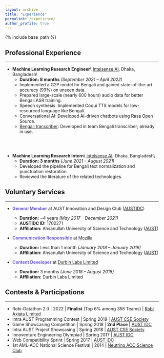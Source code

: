 ```yaml
---
layout: archive
title: "Experience"
permalink: /experience/
author_profile: true
---
```


{% include base_path %}

## Professional Experience

---

* **Machine Learning Research Engineer**\\
[Intelsense AI](https://intelsense.ai/ "https://intelsense.ai/"), Dhaka, Bangladesh\\
    * **Duration: 8 months** _(September 2021 – April 2022)_
    * Implemented a G2P model for Bengali and gained state-of-the-art accuracy (99%) on unseen data.
    * Prepared large-scale (nearly 600 hours) audio data for better Bengali ASR training.
    * Speech synthesis: Implemented Coqui TTS models for low-resourced language like Bengali.
    * Conversational AI: Developed AI-driven chatbots using Rasa Open Source.
    * [Bengali transcriber](https://sensevoice.intelsense.ai/ "https://sensevoice.intelsense.ai/"): Developed in team Bengali transcriber; already in use.
<br/>
<br/>

* **Machine Learning Research Intern**\\
[Intelsense AI](https://intelsense.ai/ "https://intelsense.ai/"), Dhaka, Bangladesh\\
    * **Duration: 3 months** _(June 2021 – August 2021)_
    * Developed the pipeline for Bengali text normalization and punctuation restoration.
    * Reviewed the literature of the related technologies.



## Voluntary Services

---

* **<span style="color:SlateBlue">General Member</span>** at AUST Innovation and Design Club ([AUSTIDC](https://aust-idc.com/ "https://aust-idc.com/"))
    * **Duration:** ~4 years _(May 2017 – December 2021)_
    * **AUSTIDC ID:** 1702271
    * **Affiliation:** Ahsanullah University of Science and Technology ([AUST](https://www.aust.edu/, "https://www.aust.edu/"))

* **<span style="color:SlateBlue">Communication Responsible</span>** at [Mozilla](https://community.mozilla.org/en/groups/mozilla-bangladesh/ "Community Website")
    * **Duration:** Less than 1 month _(January 2018 – January 2018)_
    * **Affiliation:** Ahsanullah University of Science and Technology ([AUST](https://www.aust.edu/, "https://www.aust.edu/"))

* **<span style="color:SlateBlue">Content Developer</span>** at [Durbin Labs Limited](https://durbinlabs.com/ "https://durbinlabs.com/")
    * **Duration:** 3 months _(June 2018 – August 2018)_
    * **Affiliation:** Durbin Labs Limited



## Contests & Participations

---

* Robi-Datathon 2.0 | 2022 | **Finalist** (Top 6% among 358 Teams) | [Robi Axiata Limited](https://www.robi.com.bd/en)
* Intra AUST Programming Contest | Spring 2019 | [AUST CSE Society](https://www.aust.edu/cse "https://www.aust.edu/cse")
* Game Showcasing Competition | Spring 2018 | **2nd Place** | [AUST IDC](https://aust-idc.com/ "https://aust-idc.com/")
* Intra AUST Project Showcasing | Spring 2018 | [AUST CSE Society](https://www.aust.edu/cse "https://www.aust.edu/cse")
* Innoventure Engineering Olympiad | Spring 2017 | [AUST IDC](https://aust-idc.com/ "https://aust-idc.com/")
* Web Compatibility Sprint | Spring 2017 | [AUST IDC](https://aust-idc.com/ "https://aust-idc.com/")
* 1st AML-ACC National Science Festival | 2014 | [Neutrino ACC Science Club](https://www.nasc.com.de/)

<!-- {% for post in site.experience %}
  {% include archive-single.html %}
{% endfor %} -->

